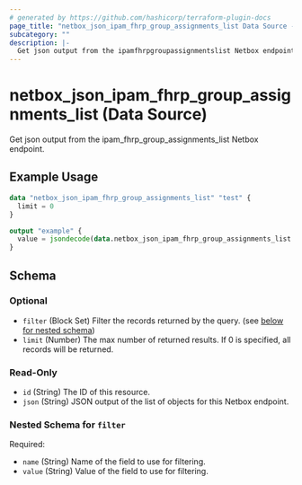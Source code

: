 ```yaml
---
# generated by https://github.com/hashicorp/terraform-plugin-docs
page_title: "netbox_json_ipam_fhrp_group_assignments_list Data Source - terraform-provider-netbox"
subcategory: ""
description: |-
  Get json output from the ipamfhrpgroupassignmentslist Netbox endpoint.
---
```


# netbox_json_ipam_fhrp_group_assignments_list (Data Source)

Get json output from the ipam_fhrp_group_assignments_list Netbox endpoint.

## Example Usage

```terraform
data "netbox_json_ipam_fhrp_group_assignments_list" "test" {
  limit = 0
}

output "example" {
  value = jsondecode(data.netbox_json_ipam_fhrp_group_assignments_list.test.json)
}
```

<!-- schema generated by tfplugindocs -->
## Schema

### Optional

- `filter` (Block Set) Filter the records returned by the query. (see [below for nested schema](#nestedblock--filter))
- `limit` (Number) The max number of returned results. If 0 is specified, all records will be returned.

### Read-Only

- `id` (String) The ID of this resource.
- `json` (String) JSON output of the list of objects for this Netbox endpoint.

<a id="nestedblock--filter"></a>
### Nested Schema for `filter`

Required:

- `name` (String) Name of the field to use for filtering.
- `value` (String) Value of the field to use for filtering.


